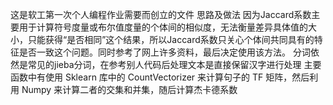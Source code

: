 这是软工第一次个人编程作业需要而创立的文件
思路及做法
因为Jaccard系数主要用于计算符号度量或布尔值度量的个体间的相似度，无法衡量差异具体值的大小，只能获得“是否相同”这个结果，所以Jaccard系数只关心个体间共同具有的特征是否一致这个问题。同时参考了网上许多资料，最后决定使用该方法。
分词依然是常见的jieba分词，在参考别人代码后处理文本是直接保留汉字进行处理
主要函数中有使用 Sklearn 库中的 CountVectorizer 来计算句子的 TF 矩阵，然后利用 Numpy 来计算二者的交集和并集，随后计算杰卡德系数
